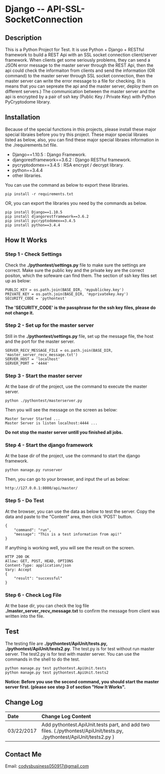 Django -- API-SSL-SocketConnection
===================================
Description
---------------------------------
This is a Python Project for Test. It is use Python + Django + RESTful framework to build a REST Api with an SSL socket connection client/server framework. When clients get some seriously problems, they can send a JSON error message to the master server through the REST Api, then the api could check the informaiton from clients and send the information (OR command) to the master server through SSL socket connection, then the master server can write the error message to a file for checking. (It is means that you can sepreate the api and the master server, deploy them on different servers.) The communication between the master server and the api is encrypted by a pair of ssh key (Public Key / Private Key) with Python PyCryptodome library. 
  
  
Installation
-----------------------------------
  Because of the special functions in this projects, please install these major special libraies before you try this project. These major special libraies listed as below, also, you can find these major special libraies information in the ./requirements.txt file.
  * Django==1.10.5 : Django Framework.
  * djangorestframework==3.6.2 :  Django RESTful framework.
  * pycryptodomex==3.4.5 : RSA encrypt / decrypt library. 
  * python==3.4.4
  * other libraries.
  
  You can use the command as below to export these libraries.

    pip install -r requirements.txt
  
  OR, you can export the libraries you need by the commands as below.

    pip install Django==1.10.5
    pip install djangorestframework==3.6.2
    pip install pycryptodomex==3.4.5
    pip install python==3.4.4
  	
  	
How It Works
------------------------------------

### Step 1 - Check Settings
  Check the **./pythontest/settings.py** file to make sure the settings are correct. Make sure the public key and the private key are the correct positon, which the sofeware can find them. The section of ssh key files set up as below:

    PUBLIC_KEY = os.path.join(BASE_DIR, 'mypublickey.key')
    PRIVATE_KEY = os.path.join(BASE_DIR, 'myprivatekey.key')
    SECURITY_CODE = 'pythontest'

  **The 'SECURITY_CODE' is the passphrase for the ssh key files, please do not change it.**
	
### Step 2 - Set up for the master server
  Still in the **./pythontest/settings.py** file, set up the message file, the host and the port for the master server.

    SERVER_RECV_MESSAGE_FILE = os.path.join(BASE_DIR, 'master_server_recv_message.txt')
    SERVER_HOST = 'localhost'
    SERVER_PORT = '4444'
	
### Step 3 - Start the master server
  At the base dir of the project, use the command to execute the master server.

    python ./pythontest/masterserver.py

  Then you will see the message on the screen as below:

    Master Server Started ... 
    Master Server is listen localhost:4444 ...

  **Do not stop the master server untill you finished all jobs.**
	
### Step 4 - Start the django framework
  At the base dir of the project, use the command to start the django framework.

    python manage.py runserver

  Then, you can go to your browser, and input the url as below:

    http://127.0.0.1:8000/api/master/
	
### Step 5 - Do Test
  At the browser, you can use the data as below to test the server. Copy the data and paste to the "Content" area, then click 'POST' button.

    {
        "command": "run",
        "message": "This is a test information from api!"
    }

  If anything is working well, you will see the result on the screen.

    HTTP 200 OK
    Allow: GET, POST, HEAD, OPTIONS
    Content-Type: application/json
    Vary: Accept
    {
        "result": "successful"
    }

### Step 6 - Check Log File
  At the base dir, you can check the log file **./master_server_recv_message.txt** to confirm the message from client was written into the file.

Test
----------
  The testing file are **./pythontest/ApiUnit/tests.py, ./pythontest/ApiUnit/tests2.py**. The test.py is for test without run master server. The test2.py is for test with master server.
  You can use the commands in the shell to do the test.

    python manage.py test pythontest.ApiUnit.tests
    python manage.py test pythontest.ApiUnit.tests2

  **Notice: Before you use the second command, you should start the master server first. (please see step 3 of section "How It Works".**


Change Log
---------------
  |  Date      |  Change Log Content    |
  |:-----------|:-----------------------|
  | 03/22/2017 |  Add pythontest.ApiUnit.tests part, and add two files. (./pythontest/ApiUnit/tests.py, ./pythontest/ApiUnit/tests2.py ) |


Contact Me
------------------------------------------------
  Email: codysbusiness050917@gmail.com
	
